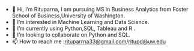 - 👋 Hi, I’m Rituparna, I am pursuing MS in Business Analytics from Foster School of Business,University of Washington.
- 👀 I’m interested in Machine Learning and Data Science.
- 🌱 I’m currently using  Python,SQL, Tableau and R  .
- 💞️ I’m looking to collaborate on Python and SQL.
- 📫 How to reach me :rituparrna33@gmail.com/ritupd@uw.edu

<!---
rituparrna33/rituparrna33 is a ✨ special ✨ repository because its `README.md` (this file) appears on your GitHub profile.
You can click the Preview link to take a look at your changes.
--->
